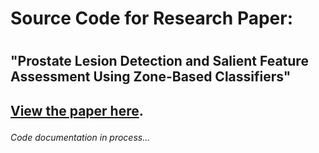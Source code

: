 <h1>  Source Code for Research Paper: <h1>
<h2> "Prostate Lesion Detection and Salient Feature Assessment Using Zone-Based Classifiers" <h2>

<p><a href="https://uploads-ssl.webflow.com/5e794b0c84a092906ffe9ad2/6181d3de75bd9f441452fa0a_Haoli_Yin_2020_paper..pdf)">View the paper here</a>.</p>

<h6> Code documentation in process... <h6>
